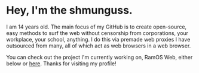 # Hey, I'm the shmunguss.

I am 14 years old. The main focus of my GitHub is to create open-source, easy methods to surf the web without censorship from corporations, your workplace, your school, anything. I do this via premade web proxies I have outsourced from many, all of which act as web browsers in a web browser.

You can check out the project I'm currently working on, RamOS Web, either below or [here](https://github.com/user-attachments/assets/c8ab2625-5b25-47e2-92bc-ecc6abd2d4ca). Thanks for visiting my profile!
